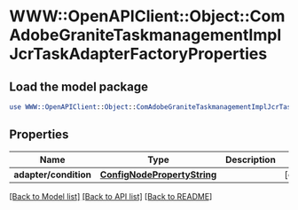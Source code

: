 # WWW::OpenAPIClient::Object::ComAdobeGraniteTaskmanagementImplJcrTaskAdapterFactoryProperties

## Load the model package
```perl
use WWW::OpenAPIClient::Object::ComAdobeGraniteTaskmanagementImplJcrTaskAdapterFactoryProperties;
```

## Properties
Name | Type | Description | Notes
------------ | ------------- | ------------- | -------------
**adapter/condition** | [**ConfigNodePropertyString**](ConfigNodePropertyString.md) |  | [optional] 

[[Back to Model list]](../README.md#documentation-for-models) [[Back to API list]](../README.md#documentation-for-api-endpoints) [[Back to README]](../README.md)


